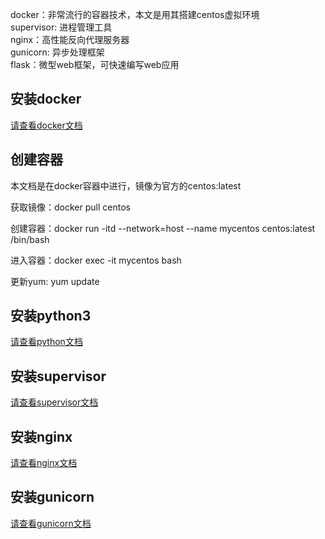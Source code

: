 docker：非常流行的容器技术，本文是用其搭建centos虚拟环境  
supervisor: 进程管理工具  
nginx：高性能反向代理服务器  
gunicorn: 异步处理框架  
flask：微型web框架，可快速编写web应用  

## 安装docker

[请查看docker文档](https://github.com/shiyangqin/doc/blob/master/Linux/docker.md)

## 创建容器

本文档是在docker容器中进行，镜像为官方的centos:latest

获取镜像：docker pull centos

创建容器：docker run -itd --network=host --name mycentos centos:latest /bin/bash

进入容器：docker exec -it mycentos bash

更新yum: yum update

## 安装python3

[请查看python文档](https://github.com/shiyangqin/doc/blob/master/Linux/Python.md)

## 安装supervisor

[请查看supervisor文档](https://github.com/shiyangqin/doc/blob/master/Linux/supervisor.md)

## 安装nginx

[请查看nginx文档](https://github.com/shiyangqin/doc/blob/master/Linux/nginx.md)

## 安装gunicorn

[请查看gunicorn文档](https://github.com/shiyangqin/doc/blob/master/Linux/gunicorn.md)


